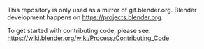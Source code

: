 This repository is only used as a mirror of git.blender.org. Blender development happens on
https://projects.blender.org.

To get started with contributing code, please see:
https://wiki.blender.org/wiki/Process/Contributing_Code
